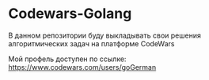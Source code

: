 # Codewars-Golang

В данном репозитории буду выкладывать свои решения алгоритмических задач на платформе CodeWars

Мой профель доступен по ссылке:
https://www.codewars.com/users/goGerman
